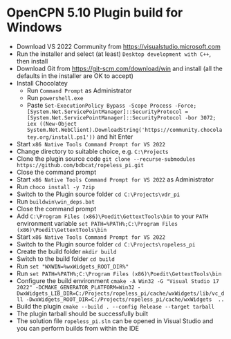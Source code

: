 # OpenCPN 5.10 Plugin build for Windows

- Download VS 2022 Community from https://visualstudio.microsoft.com
- Run the installer and select (at least) `Desktop development with C++`, then install
- Download Git from https://git-scm.com/download/win and install (all the defaults in the installer are OK to accept)
- Install Chocolatey
  - Run `Command Prompt` as Administrator
  - Run `powershell.exe`
  - Paste `Set-ExecutionPolicy Bypass -Scope Process -Force; [System.Net.ServicePointManager]::SecurityProtocol = [System.Net.ServicePointManager]::SecurityProtocol -bor 3072; iex ((New-Object System.Net.WebClient).DownloadString('https://community.chocolatey.org/install.ps1'))` and hit Enter
- Start `x86 Native Tools Command Prompt for VS 2022`
- Change directory to suitable choice, e.g. `C:\Projects`
- Clone the plugin source code `git clone --recurse-submodules https://github.com/bdbcat/ropeless_pi.git`
- Close the command prompt
- Start `x86 Native Tools Command Prompt for VS 2022` as Administrator
- Run `choco install -y 7zip`
- Switch to the Plugin source folder `cd C:\Projects\vdr_pi`
- Run `buildwin\win_deps.bat`
- Close the command prompt
- Add `C:\Program Files (x86)\Poedit\GettextTools\bin` to your `PATH` environment variable  `set PATH=%PATH%;C:\Program Files (x86)\Poedit\GettextTools\bin`
- Start `x86 Native Tools Command Prompt for VS 2022`
- Switch to the Plugin source folder `cd C:\Projects\ropeless_pi`
- Create the build folder `mkdir build`
- Switch to the build folder `cd build`
- Run `set "WXWIN=%wxWidgets_ROOT_DIR%"`
- Run `set PATH=%PATH%;C:\Program Files (x86)\Poedit\GettextTools\bin`
- Configure the build environment `cmake -A Win32 -G "Visual Studio 17 2022" -DCMAKE_GENERATOR_PLATFORM=Win32 -DwxWidgets_LIB_DIR=C:/Projects/ropeless_pi/cache/wxWidgets/lib/vc_dll -DwxWidgets_ROOT_DIR=C:/Projects/ropeless_pi/cache/wxWidgets  ..`
- Build the plugin `cmake --build . --config Release --target tarball`
- The plugin tarball should be successfully built
- The solution file `ropeless_pi.sln` can be opened in Visual Studio and you can perform builds from within the IDE


